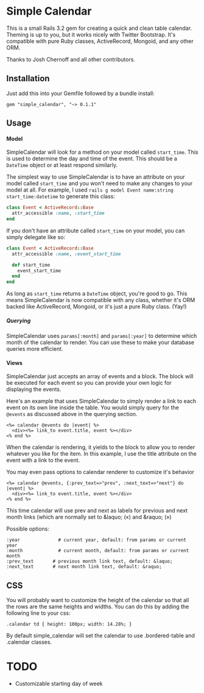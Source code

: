 Simple Calendar
===============

This is a small Rails 3.2 gem for creating a quick and clean table calendar.
Theming is up to you, but it works nicely with Twitter Bootstrap. It's
compatible with pure Ruby classes, ActiveRecord, Mongoid, and any other
ORM.

Thanks to Josh Chernoff and all other contributors.

Installation
------------

Just add this into your Gemfile followed by a bundle install:

    gem "simple_calendar", "~> 0.1.1"

Usage
-----

#### Model

SimpleCalendar will look for a method on your model called `start_time`.
This is used to determine the day and time of the event. This should be
a `DateTime` object or at least respond similarly.

The simplest way to use SimpleCalendar is to have an attribute on your
model called `start_time` and you won't need to make any changes to your
model at all. For example, I used `rails g model Event name:string
start_time:datetime` to generate this class:

```ruby
class Event < ActiveRecord::Base
  attr_accessible :name, :start_time
end
```

If you don't have an attribute called `start_time` on your model, you
can simply delegate like so:

```ruby
class Event < ActiveRecord::Base
  attr_accessible :name, :event_start_time

  def start_time
    event_start_time
  end
end
```

As long as `start_time` returns a `DateTime` object, you're good to go.
This means SimpleCalendar is now compatible with any class, whether it's
ORM backed like ActiveRecord, Mongoid, or it's just a pure Ruby class.
(Yay!)

##### Querying

SimpleCalendar uses `params[:month]` and `params[:year]` to determine
which month of the calendar to render. You can use these to make your
database queries more efficient.

#### Views

SimpleCalendar just accepts an array of events and a block. The block
will be executed for each event so you can provide your own logic for
displaying the events.

Here's an example that uses SimpleCalendar to simply render a link to
each event on its own line inside the table. You would simply query for
the `@events` as discussed above in the querying section.

    <%= calendar @events do |event| %>
      <div><%= link_to event.title, event %></div>
    <% end %>

When the calendar is rendering, it yields to the block to allow you to
render whatever you like for the item. In this example, I use the title
attribute on the event with a link to the event.

You may even pass options to calendar renderer to customize it's behavior

    <%= calendar @events, {:prev_text=>"prev", :next_text=>"next"} do |event| %>
      <div><%= link_to event.title, event %></div>
    <% end %>

This time calendar will use prev and next as labels for previous and next month links (which are normally set to &amp;laquo; (&laquo;) and &amp;raquo; (&raquo;)

Possible options:

    :year	           # current year, default: from params or current year
    :month		       # current month, default: from params or current month
    :prev_text       # previous month link text, default: &laquo;
    :next_text       # next month link text, default: &raquo;

CSS
---

You will probably want to customize the height of the calendar so that
all the rows are the same heights and widths. You can do this by adding
the following line to your css:

    .calendar td { height: 100px; width: 14.28%; }

By default simple_calendar will set the calendar to use .bordered-table
and .calendar classes.

TODO
====

* Customizable starting day of week
